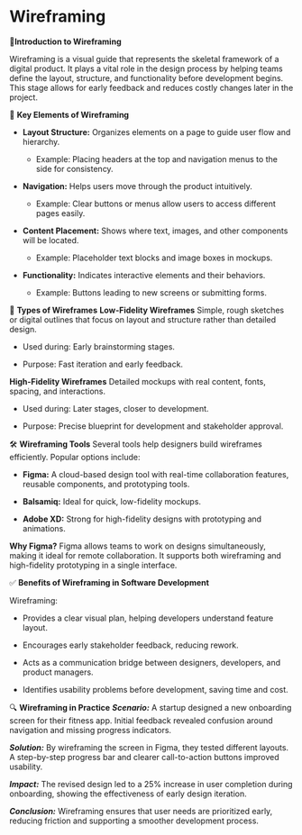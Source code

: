 # Wireframing

📌**Introduction to Wireframing**

Wireframing is a visual guide that represents the skeletal framework of a digital product. It plays a vital role in the design process by helping teams define the layout, structure, and functionality before development begins. This stage allows for early feedback and reduces costly changes later in the project.


🧩 **Key Elements of Wireframing**
- **Layout Structure:** Organizes elements on a page to guide user flow and hierarchy.

     - Example: Placing headers at the top and navigation menus to the side 
             for consistency.
  
- **Navigation:** Helps users move through the product intuitively.

    - Example: Clear buttons or menus allow users to access different 
              pages easily.

- **Content Placement:** Shows where text, images, and other components will be located.

   - Example: Placeholder text blocks and image boxes in mockups.

- **Functionality:** Indicates interactive elements and their behaviors.

   - Example: Buttons leading to new screens or submitting forms.

🧱 **Types of Wireframes**
**Low-Fidelity Wireframes**
Simple, rough sketches or digital outlines that focus on layout and structure rather than detailed design.

- Used during: Early brainstorming stages.

- Purpose: Fast iteration and early feedback.

**High-Fidelity Wireframes**
Detailed mockups with real content, fonts, spacing, and interactions.

- Used during: Later stages, closer to development.

- Purpose: Precise blueprint for development and stakeholder approval.

🛠️ **Wireframing Tools**
Several tools help designers build wireframes efficiently. Popular options include:

- **Figma:** A cloud-based design tool with real-time collaboration features, reusable components, and prototyping tools.

- **Balsamiq:** Ideal for quick, low-fidelity mockups.

- **Adobe XD:** Strong for high-fidelity designs with prototyping and animations.

**Why Figma?**
Figma allows teams to work on designs simultaneously, making it ideal for remote collaboration. It supports both wireframing and high-fidelity prototyping in a single interface.

✅ **Benefits of Wireframing in Software Development**

Wireframing:

- Provides a clear visual plan, helping developers understand feature layout.

- Encourages early stakeholder feedback, reducing rework.

- Acts as a communication bridge between designers, developers, and product managers.

- Identifies usability problems before development, saving time and cost.

🔍 **Wireframing in Practice**
***Scenario:***
A startup designed a new onboarding screen for their fitness app. Initial feedback revealed confusion around navigation and missing progress indicators.

***Solution:***
By wireframing the screen in Figma, they tested different layouts. A step-by-step progress bar and clearer call-to-action buttons improved usability.

***Impact:***
The revised design led to a 25% increase in user completion during onboarding, showing the effectiveness of early design iteration.

***Conclusion:***
Wireframing ensures that user needs are prioritized early, reducing friction and supporting a smoother development process.


